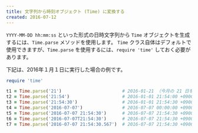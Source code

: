 ```yaml
---
title: 文字列から時刻オブジェクト (Time) に変換する
created: 2016-07-12
---
```


`YYYY-MM-DD hh:mm:ss` といった形式の日時文字列から `Time` オブジェクトを生成するには、`Time.parse` メソッドを使用します。
`Time` クラス自体はデフォルトで使用できますが、`Time.parse` を使用するには、`require 'time'` しておく必要があります。


下記は、2016年１月１日に実行した場合の例です。

```ruby
require 'time'

t1 = Time.parse('21')                       # 2016-01-21 （今月の 21 日を指定したことになる）
t2 = Time.parse('21:54')                    # 2016-01-01 21:54:00 +0900 （本日の 21 時 54 分）
t3 = Time.parse('21:54:30')                 # 2016-01-01 21:54:30 +0900 （本日の 21 時 54 分 30 秒）
t4 = Time.parse('2016-07-07')               # 2016-07-07 00:00:00 +0900
t5 = Time.parse('2016-07-07 21:54:30')      # 2016-07-07 21:54:30 +0900
t6 = Time.parse('2016-07-07T21:54:30')      # 2016-07-07 21:54:30 +0900
t7 = Time.parse('2016-07-07 21:54:30.567')  # 2016-07-07 21:54:30 +0900
```

